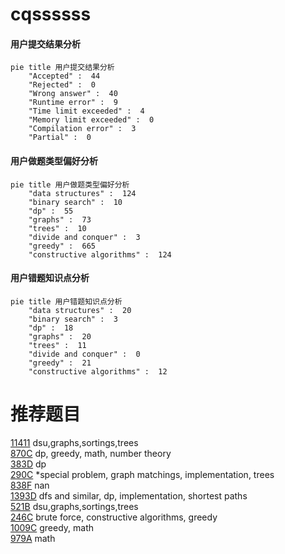 # cqssssss

<!-- tabs:start -->



#### **用户提交结果分析**

```mermaid
pie title 用户提交结果分析
    "Accepted" :  44
    "Rejected" :  0
    "Wrong answer" :  40
    "Runtime error" :  9
    "Time limit exceeded" :  4
    "Memory limit exceeded" :  0
    "Compilation error" :  3
    "Partial" :  0
```

#### **用户做题类型偏好分析**

```mermaid
pie title 用户做题类型偏好分析
    "data structures" :  124
    "binary search" :  10
    "dp" :  55
    "graphs" :  73
    "trees" :  10
    "divide and conquer" :  3
    "greedy" :  665
    "constructive algorithms" :  124
```
#### **用户错题知识点分析**

```mermaid
pie title 用户错题知识点分析
    "data structures" :  20
    "binary search" :  3
    "dp" :  18
    "graphs" :  20
    "trees" :  11
    "divide and conquer" :  0
    "greedy" :  21
    "constructive algorithms" :  12
```



<!-- tabs:end -->
# 推荐题目
[11411](https://codeforces.com/contest/1141/problem/1)		dsu,graphs,sortings,trees		  
[870C](https://codeforces.com/contest/870/problem/C)		dp,
                        greedy,
                        math,
                        number theory		  
[383D](https://codeforces.com/contest/383/problem/D)		dp		  
[290C](https://codeforces.com/contest/290/problem/C)		*special problem,
                        graph matchings,
                        implementation,
                        trees		  
[838F](https://codeforces.com/contest/838/problem/F)		nan		  
[1393D](https://codeforces.com/contest/1393/problem/D)		dfs and similar,
                        dp,
                        implementation,
                        shortest paths		  
[521B](https://codeforces.com/contest/521/problem/B)		dsu,graphs,sortings,trees		  
[246C](https://codeforces.com/contest/246/problem/C)		brute force,
                        constructive algorithms,
                        greedy		  
[1009C](https://codeforces.com/contest/1009/problem/C)		greedy,
                        math		  
[979A](https://codeforces.com/contest/979/problem/A)		math		  
